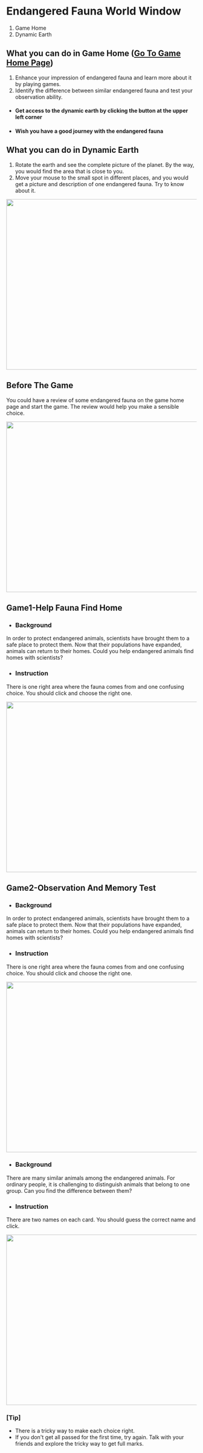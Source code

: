 # Endangered Fauna World Window 
1. Game Home
2. Dynamic Earth

## What you can do in Game Home ([Go To Game Home Page](http://www.efww.top))
1. Enhance your impression of endangered fauna and learn more about it by playing games.
2. Identify the difference between similar endangered fauna and test your observation ability.
- #### Get access to the dynamic earth by clicking the button at the upper left corner
- #### Wish you have a good journey with the endangered fauna

## What you can do in Dynamic Earth 
1. Rotate the earth and see the complete picture of the planet. By the way, you would find the area that is close to you.
2. Move your mouse to the small spot in different places, and you would get a picture and description of one endangered fauna. Try to know about it.

<img src="https://github.com/liyao0123/SoftwareEngineering2021Desk3/blob/3455eb78c89bb9a8a27140b2cc06aa7cfd43983e/Documentation/pics/earth_v2.png" width="800" height="450"/></br>

## Before The Game
You could have a review of some endangered fauna on the game home page and start the game. The review would help you make a sensible choice.

<img src="https://github.com/liyao0123/SoftwareEngineering2021Desk3/blob/33abcdbe8ce7e38cf1d6797af62c62248fe86baf/application/static/images/game_review_v4.jpg" width="800" height="450"/></br>

## Game1-Help Fauna Find Home
- ### Background 
In order to protect endangered animals, scientists have brought them to a safe place to protect them. Now that their populations have expanded, animals can return to their homes. Could you help endangered animals find homes with scientists? 

- ### Instruction
There is one right area where the fauna comes from and one confusing choice. You should click and choose the right one.

<img src="https://github.com/liyao0123/SoftwareEngineering2021Desk3/blob/33abcdbe8ce7e38cf1d6797af62c62248fe86baf/application/static/images/game1_v4.jpg" width="800" height="450"/></br>

## Game2-Observation And Memory Test
- ### Background 
In order to protect endangered animals, scientists have brought them to a safe place to protect them. Now that their populations have expanded, animals can return to their homes. Could you help endangered animals find homes with scientists? 

- ### Instruction
There is one right area where the fauna comes from and one confusing choice. You should click and choose the right one.

<img src="https://github.com/liyao0123/SoftwareEngineering2021Desk3/blob/33abcdbe8ce7e38cf1d6797af62c62248fe86baf/application/static/images/game1_v4.jpg" width="800" height="450"/></br>

- ### Background 
There are many similar animals among the endangered animals. For ordinary people, it is challenging to distinguish animals that belong to one group. Can you find the difference between them?

- ### Instruction
There are two names on each card. You should guess the correct name and click.

<img src="https://github.com/liyao0123/SoftwareEngineering2021Desk3/blob/33abcdbe8ce7e38cf1d6797af62c62248fe86baf/application/static/images/game2_v4.jpg" width="800" height="450"/></br>

### [Tip]
- There is a tricky way to make each choice right. 
- If you don't get all passed for the first time, try again. Talk with your friends and explore the tricky way to get full marks.

